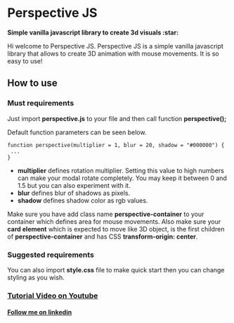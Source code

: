<h1>Perspective JS</h1>
<b>Simple vanilla javascript library to create 3d visuals :star:</b>
<p>Hi welcome to Perspective JS. Perspective JS is a simple vanilla javascript library that allows to create 3D animation with mouse movements. It is so easy to use!</p>
<h2>How to use</h2>
<h3>Must requirements</h3>
<p>Just import <b>perspective.js</b> to your file and then call function <b>perspective();</b></p>
<p>Default function parameters can be seen below.</p>

    function perspective(multiplier = 1, blur = 20, shadow = "#000000") {
     ...
    }
    
<ul>
 <li><b>multiplier</b> defines rotation multiplier. Setting this value to high numbers can make your modal rotate completely. You may keep it between 0 and 1.5 but you can also experiment with it.</li>
 <li><b>blur</b> defines blur of shadows as pixels.</li>
 <li><b>shadow</b> defines shadow color as rgb values.</li>
</ul>
<p>Make sure you have add class name <b>perspective-container</b> to your container which defines area for mouse movements. Also make sure your <b>card element</b> which is expected to move like 3D object, is the first children of <b>perspective-container</b> and has CSS <b>transform-origin: center</b>.</p>
<h3>Suggested requirements</h3>
<p>You can also import <b>style.css</b> file to make quick start then you can change styling as you wish.</p>
<h3><a href="https://www.youtube.com/watch?v=3VeezhTsPaw">Tutorial Video on Youtube</a></h3>
<h4><a href="https://www.linkedin.com/in/barış-demirezen-655879190/">Follow me on linkedin</a></h4>
